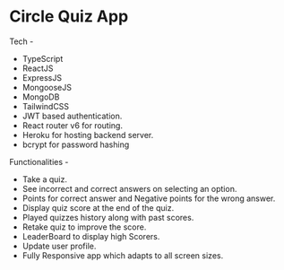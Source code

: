 # Circle Quiz App

Tech - 

- TypeScript
- ReactJS
- ExpressJS
- MongooseJS
- MongoDB
- TailwindCSS
- JWT based authentication.
- React router v6 for routing.
- Heroku for hosting backend server.
- bcrypt for password hashing

Functionalities -

-  Take a quiz.
-  See incorrect and correct answers on selecting an option.
-  Points for correct answer and Negative points for the wrong answer.
-  Display quiz score at the end of the quiz.
-  Played quizzes history along with past scores.
-  Retake quiz to improve the score.
-  LeaderBoard to display high Scorers.
-  Update user profile.
-  Fully Responsive app which adapts to all screen sizes.
